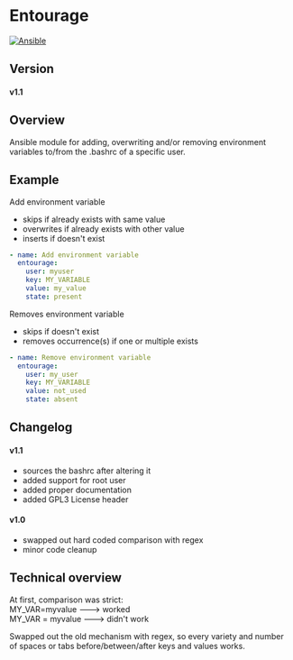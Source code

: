 # Entourage

[![Ansible](https://upload.wikimedia.org/wikipedia/commons/thumb/0/05/Ansible_Logo.png/64px-Ansible_Logo.png)](https://www.ansible.com/)

## Version
#### v1.1

## Overview

Ansible module for adding, overwriting and/or removing environment variables to/from the .bashrc of a specific user.

## Example

Add environment variable   
- skips if already exists with same value   
- overwrites if already exists with other value  
- inserts if doesn't exist
```yml
- name: Add environment variable
  entourage:
    user: myuser
    key: MY_VARIABLE
    value: my_value
    state: present
```

Removes environment variable  
- skips if doesn't exist  
- removes occurrence(s) if one or multiple exists
```yml
- name: Remove environment variable
  entourage:
    user: my_user
    key: MY_VARIABLE
    value: not_used
    state: absent
```

## Changelog

#### v1.1
- sources the bashrc after altering it
- added support for root user
- added proper documentation
- added GPL3 License header

#### v1.0
- swapped out hard coded comparison with regex
- minor code cleanup

## Technical overview

At first, comparison was strict:  
MY_VAR=myvalue ---> worked  
MY_VAR = myvalue ---> didn't work  

Swapped out the old mechanism with regex, so every variety and number of spaces or tabs before/between/after keys and values works.